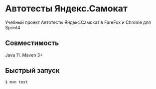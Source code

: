 # Автотесты Яндекс.Самокат

Учебный проект Автотесты Яндекс.Самокат в FareFox и Chrome для Sprint4

## Совместимость  

Java 11. Maven 3+

## Быстрый запуск

`$ mvn test`